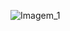 

![Imagem_1](https://github.com/TassianaMilka/Html-and-Css-Projects/assets/114196099/8df558a6-ec3d-452e-a809-3d7b6c5fd92d)
